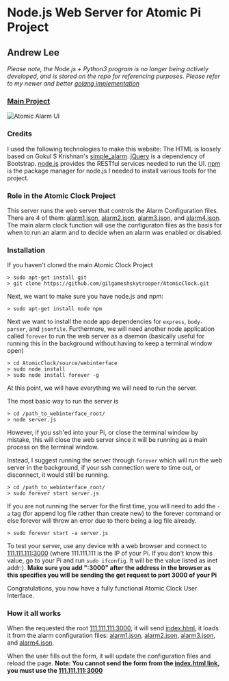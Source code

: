 # Node.js Web Server for Atomic Pi Project
## Andrew Lee

_*Please note, the Node.js + Python3 program is no longer being actively developed, and is stored on the repo for referencing purposes. Please refer to my newer and better [golang implementation](../golang/)*_

### [Main Project](https://github.com/gilgameshskytrooper/AtomicClock)

![Atomic Alarm UI](https://github.com/gilgameshskytrooper/AtomicClock/raw/master/assets/AtomicAlarmUI.PNG)

### Credits
I used the following technologies to make this website:
The HTML is loosely based on Gokul S Krishnan's [simple_alarm](https://github.com/gsk1692/simple_alarm).
[jQuery](http://jquery.com/) is a dependency of Bootstrap.
[node.js](https://nodejs.org/en/) provides the RESTful services needed to run the UI.
[npm](https://www.npmjs.com/) is the package manager for node.js I needed to install various tools for the project.

### Role in the Atomic Clock Project
This server runs the web server that controls the Alarm Configuration files. There are 4 of them: [alarm1.json](/public/json/alarm1.json), [alarm2.json](/public/json/alarm2.json), [alarm3.json](/public/json/alarm3.json), and [alarm4.json](/public/json/alarm4.json). The main alarm clock function will use the configuraton files as the basis for when to run an alarm and to decide when an alarm was enabled or disabled.

### Installation
If you haven't cloned the main Atomic Clock Project
```
> sudo apt-get install git
> git clone https://github.com/gilgameshskytrooper/AtomicClock.git
```

Next, we want to make sure you have node.js and npm:
```
> sudo apt-get install node npm
```

Next we want to install the node app dependencies for ```express```, ```body-parser```, and ```jsonfile```. Furthermore, we will need another node application called ```forever``` to run the web server as a daemon (basically useful for running this in the background without having to keep a terminal window open)

```
> cd AtomicClock/source/webinterface
> sudo node install
> sudo node install forever -g
```

At this point, we will have everything we will need to run the server.

The most basic way to run the server is

```
> cd /path_to_webinterface_root/
> node server.js
```

However, if you ssh'ed into your Pi, or close the terminal window by mistake, this will close the web server since it will be running as a main process on the terminal window.

Instead, I suggest running the server through ```forever``` which will run the web server in the background, if your ssh connection were to time out, or disconnect, it would still be running.

```
> cd /path_to_webinterface_root/
> sudo forever start server.js
```

If you are not running the server for the first time, you will need to add the ```-a``` tag (for append log file rather than create new) to the forever command or else forever will throw an error due to there being a log file already.

```
> sudo forever start -a server.js
```

To test your server, use any device with a web browser and connect to [111.111.111:3000](111.111.111:3000) (where 111.111.111 is the IP of your Pi. If you don't know this value, go to your Pi and run ```sudo ifconfig```. It will be the value listed as inet addr:). **Make sure you add ":3000" after the address in the browser as this specifies you will be sending the get request to port 3000 of your Pi**

Congratulations, you now have a fully functional Atomic Clock User Interface.

### How it all works
When the requested the root [111.111.111:3000](111.111.111:3000), it will send [index.html](/public/index.html), it loads it from the alarm configuration files: [alarm1.json](/public/json/alarm1.json), [alarm2.json](/public/json/alarm2.json), [alarm3.json](/public/json/alarm3.json), and [alarm4.json](/public/json/alarm4.json).

When the user fills out the form, it will update the configuration files and reload the page. **Note: You cannot send the form from the [index.html link](/public/index.html), you must use the [111.111.111:3000](111.111.111:3000)**

